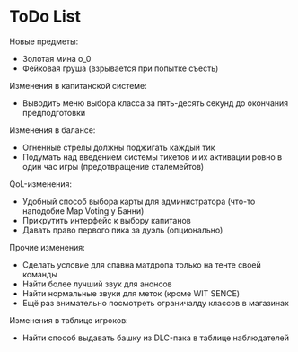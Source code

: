 # ToDo List
Новые предметы:
* Золотая мина о_0
* Фейковая груша (взрывается при попытке съесть)

Изменения в капитанской системе:
* Выводить меню выбора класса за пять-десять секунд до окончания предподготовки

Изменения в балансе:
* Огненные стрелы должны поджигать каждый тик
* Подумать над введением системы тикетов и их активации ровно в один час игры (предотвращение сталемейтов)

QoL-изменения:
* Удобный способ выбора карты для администратора (что-то наподобие Map Voting у Банни)
* Прикрутить интерфейс к выбору капитанов
* Давать право первого пика за дуэль (опционально)

Прочие изменения:
* Сделать условие для спавна матдропа только на тенте своей команды
* Найти более лучший звук для анонсов
* Найти нормальные звуки для меток (кроме WIT SENCE)
* Ещё раз внимательно посмотреть ограничалду классов в магазинах

Изменения в таблице игроков:
* Найти способ выдавать башку из DLC-пака в таблице наблюдателей
